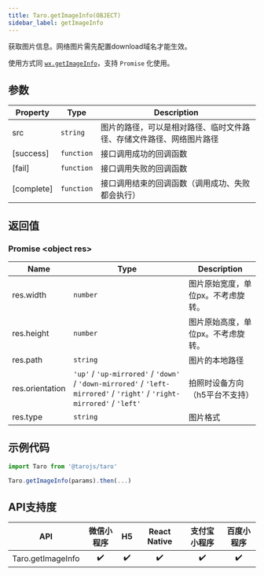 ```yaml
---
title: Taro.getImageInfo(OBJECT)
sidebar_label: getImageInfo
---
```


获取图片信息。网络图片需先配置download域名才能生效。

使用方式同 [`wx.getImageInfo`](https://developers.weixin.qq.com/miniprogram/dev/api/wx.getImageInfo.html)，支持 `Promise` 化使用。

## 参数

| Property | Type | Description |
| --- | --- | --- |
| src | <code>string</code> | 图片的路径，可以是相对路径、临时文件路径、存储文件路径、网络图片路径 |
| [success] | <code>function</code> | 接口调用成功的回调函数 |
| [fail] | <code>function</code> | 接口调用失败的回调函数 |
| [complete] | <code>function</code> | 接口调用结束的回调函数（调用成功、失败都会执行） |

## 返回值

### Promise &lt;object res&gt;

| Name | Type | Description |
| --- | --- | --- |
| res.width | <code>number</code> | 图片原始宽度，单位px。不考虑旋转。 |
| res.height | <code>number</code> | 图片原始高度，单位px。不考虑旋转。 |
| res.path | <code>string</code> | 图片的本地路径 |
| res.orientation | <code>&#x27;up&#x27;</code> / <code>&#x27;up-mirrored&#x27;</code> / <code>&#x27;down&#x27;</code> / <code>&#x27;down-mirrored&#x27;</code> / <code>&#x27;left-mirrored&#x27;</code> / <code>&#x27;right&#x27;</code> / <code>&#x27;right-mirrored&#x27;</code> / <code>&#x27;left&#x27;</code> | 拍照时设备方向（h5平台不支持） |
| res.type | <code>string</code> | 图片格式 |

## 示例代码

```jsx
import Taro from '@tarojs/taro'

Taro.getImageInfo(params).then(...)
```

## API支持度


| API | 微信小程序 | H5 | React Native | 支付宝小程序 | 百度小程序 |
| :-: | :-: | :-: | :-: | :-: | :-: |
| Taro.getImageInfo | ✔️ | ✔️ | ✔️ | ✔️ | ✔️ |

